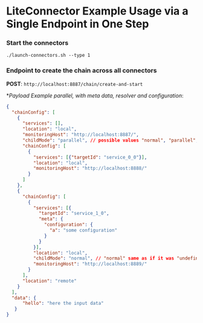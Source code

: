 # LiteConnector Example Usage via a Single Endpoint in One Step

### Start the connectors

```
./launch-connectors.sh --type 1
```

### **Endpoint to create the chain across all connectors**

**POST**: `http://localhost:8887/chain/create-and-start`

**Payload Example parallel, with meta data, resolver and configuration*:

```json
{
  "chainConfig": [
    {
      "services": [],
      "location": "local",
      "monitoringHost": "http://localhost:8887/",
      "childMode": "parallel", // possible values "normal", "parallel", "undefined"
      "chainConfig": [
        {
          "services": [{"targetId": "service_0_0"}],
          "location": "local",
          "monitoringHost": "http://localhost:8888/"
        }
      ]
    },
    {
      "chainConfig": [
        {
          "services": [{
            "targetId": "service_1_0",
            "meta": {
              "configuration": {
                "a": "some configuration"
              }
            }
          }],
          "location": "local",
          "childMode": "normal", // "normal" same as if it was "undefined"
          "monitoringHost": "http://localhost:8889/"
        }
      ],
      "location": "remote"
    }
  ],
  "data": {
      "hello": "here the input data"
   }
}
```
